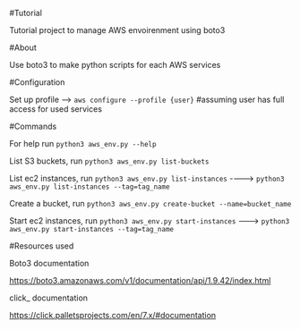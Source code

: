 #Tutorial

Tutorial project to manage AWS envoirenment using boto3


#About 

Use boto3 to make python scripts for each AWS services


#Configuration 

Set up profile -->
        `aws configure --profile {user}` #assuming user has full access for used services

#Commands

For help run `python3 aws_env.py --help`

List S3 buckets, run `python3 aws_env.py list-buckets`

List ec2 instances, run `python3 aws_env.py list-instances` ----> `python3 aws_env.py list-instances --tag=tag_name`

Create a bucket, run `python3 aws_env.py create-bucket --name=bucket_name`

Start ec2 instances, run `python3 aws_env.py start-instances` ---> `python3 aws_env.py start-instances --tag=tag_name`



#Resources used

Boto3 documentation

https://boto3.amazonaws.com/v1/documentation/api/1.9.42/index.html

click_ documentation

https://click.palletsprojects.com/en/7.x/#documentation